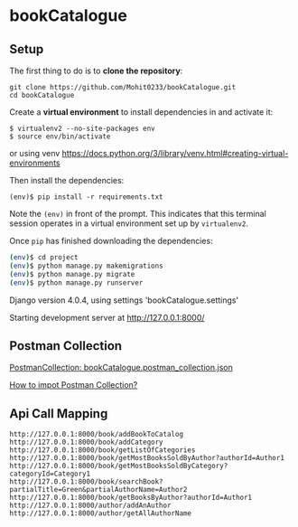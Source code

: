 # bookCatalogue



## Setup

The first thing to do is to **clone the repository**:

```shell
git clone https://github.com/Mohit0233/bookCatalogue.git
cd bookCatalogue
```


Create a **virtual environment** to install dependencies in and activate it:

```shell
$ virtualenv2 --no-site-packages env
$ source env/bin/activate
```

or using venv https://docs.python.org/3/library/venv.html#creating-virtual-environments

Then install the dependencies:

```shell
(env)$ pip install -r requirements.txt
```
Note the `(env)` in front of the prompt. This indicates that this terminal
session operates in a virtual environment set up by `virtualenv2`.

Once `pip` has finished downloading the dependencies:
```sh
(env)$ cd project
(env)$ python manage.py makemigrations
(env)$ python manage.py migrate
(env)$ python manage.py runserver
```

Django version 4.0.4, using settings 'bookCatalogue.settings'

Starting development server at http://127.0.0.1:8000/


## Postman Collection
[PostmanCollection: bookCatalogue.postman_collection.json](bookCatalogue.postman_collection.json)


[How to impot Postman Collection?](https://learning.postman.com/docs/getting-started/importing-and-exporting-data/#importing-data-into-postman)


## Api Call Mapping

```http request
http://127.0.0.1:8000/book/addBookToCatalog
http://127.0.0.1:8000/book/addCategory
http://127.0.0.1:8000/book/getListOfCategories
http://127.0.0.1:8000/book/getMostBooksSoldByAuthor?authorId=Author1
http://127.0.0.1:8000/book/getMostBooksSoldByCategory?categoryId=Category1
http://127.0.0.1:8000/book/searchBook?partialTitle=Green&partialAuthorName=Author2
http://127.0.0.1:8000/book/getBooksByAuthor?authorId=Author1
http://127.0.0.1:8000/author/addAnAuthor
http://127.0.0.1:8000/author/getAllAuthorName
```
